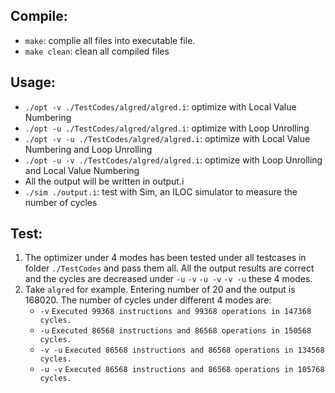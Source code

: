
## Compile:

* `make`:			complie all files into executable file. 
* `make clean`:	clean all compiled files

## Usage:
* `./opt -v ./TestCodes/algred/algred.i`: 		optimize with Local Value Numbering
* `./opt -u ./TestCodes/algred/algred.i`: 	optimize with Loop Unrolling
* `./opt -v -u ./TestCodes/algred/algred.i`: 			optimize with Local Value Numbering and Loop Unrolling
* `./opt -u -v ./TestCodes/algred/algred.i`: 			optimize with Loop Unrolling and Local Value Numbering
*  All the output will be written in output.i
*  `./sim ./output.i`: 		test with Sim, an ILOC simulator to measure
the number of cycles

## Test:
1.	The optimizer under 4 modes has been tested under all testcases in folder `./TestCodes` and pass them all. All the output results are correct and the cycles are decreased under `-u` `-v` `-u -v` `-v -u` these 4 modes.
2.	Take `algred` for example. Entering number of 20 and the output is 168020. The number of cycles under different 4 modes are:
	* `-v` `Executed 99368 instructions and 99368 operations in 147368 cycles.`
	* `-u` `Executed 86568 instructions and 86568 operations in 150568 cycles.`
	* `-v -u` `Executed 86568 instructions and 86568 operations in 134568 cycles.`
	* `-u -v` `Executed 86568 instructions and 86568 operations in 105768 cycles.`